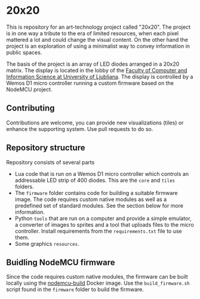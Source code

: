 # 20x20

This is repository for an art-technology project called "20x20". The project is in one way a tribute to the era of limited resources, when each pixel mattered a lot and could change the visual content. On the other hand the project is an exploration of using a minimalist way to convey information in public spaces.

The basis of the project is an array of LED diodes arranged in a 20x20 matrix. The display is located in the lobby of the [Faculty of Computer and Information Science at University of Ljubljana](https://www.fri.uni-lj.si/en/). The display is controlled by a Wemos D1 micro controller running a custom firmware based on the NodeMCU project.

## Contributing

Contributions are welcome, you can provide new visualizations (tiles) or enhance the supporting system. Use pull requests to do so.

## Repository structure

Repository consists of several parts

 * Lua code that is run on a Wemos D1 micro controller which controls an addressable LED strip of 400 diodes. This are the `core` and `tiles` folders.
 * The `firmware` folder contains code for building a suitable firmware image. The code requires custom native modules as well as a predefined set of standard modules. See the section below for more information.
 * Python `tools` that are run on a computer and provide a simple emulator, a converter of images to sprites and a tool that uploads files to the micro controller. Install requirements from the `requirements.txt` file to use them.
 * Some graphics `resources`.

## Buidling NodeMCU firmware

Since the code requires custom native modules, the firmware can be built locally using the [nodemcu-build](https://hub.docker.com/r/marcelstoer/nodemcu-build/) Docker image. Use the `build_firmware.sh` script found in the `firmware` folder to build the firmware. 
